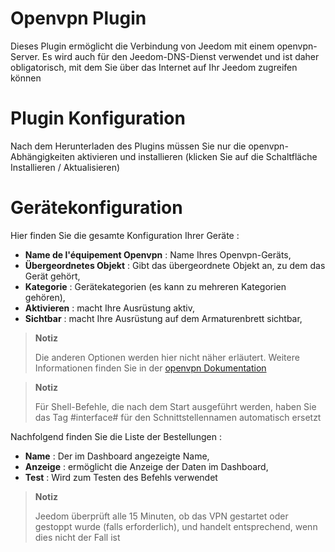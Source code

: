 # Openvpn Plugin

Dieses Plugin ermöglicht die Verbindung von Jeedom mit einem openvpn-Server. Es wird auch für den Jeedom-DNS-Dienst verwendet und ist daher obligatorisch, mit dem Sie über das Internet auf Ihr Jeedom zugreifen können

# Plugin Konfiguration

Nach dem Herunterladen des Plugins müssen Sie nur die openvpn-Abhängigkeiten aktivieren und installieren (klicken Sie auf die Schaltfläche Installieren / Aktualisieren)

# Gerätekonfiguration

Hier finden Sie die gesamte Konfiguration Ihrer Geräte :

-   **Name de l'équipement Openvpn** : Name Ihres Openvpn-Geräts,
-   **Übergeordnetes Objekt** : Gibt das übergeordnete Objekt an, zu dem das Gerät gehört,
-   **Kategorie** : Gerätekategorien (es kann zu mehreren Kategorien gehören),
-   **Aktivieren** : macht Ihre Ausrüstung aktiv,
-   **Sichtbar** : macht Ihre Ausrüstung auf dem Armaturenbrett sichtbar,

> **Notiz**
>
> Die anderen Optionen werden hier nicht näher erläutert. Weitere Informationen finden Sie in der [openvpn Dokumentation](https://openvpn.net/index.php/open-source/documentation.html)

> **Notiz**
>
> Für Shell-Befehle, die nach dem Start ausgeführt werden, haben Sie das Tag #interface# für den Schnittstellennamen automatisch ersetzt

Nachfolgend finden Sie die Liste der Bestellungen :

-   **Name** : Der im Dashboard angezeigte Name,
-   **Anzeige** : ermöglicht die Anzeige der Daten im Dashboard,
-   **Test** : Wird zum Testen des Befehls verwendet

> **Notiz**
>
> Jeedom überprüft alle 15 Minuten, ob das VPN gestartet oder gestoppt wurde (falls erforderlich), und handelt entsprechend, wenn dies nicht der Fall ist
